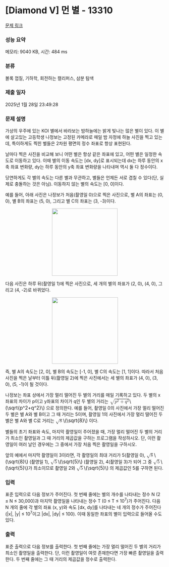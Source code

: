 # [Diamond V] 먼 별 - 13310 

[문제 링크](https://www.acmicpc.net/problem/13310) 

### 성능 요약

메모리: 9040 KB, 시간: 484 ms

### 분류

볼록 껍질, 기하학, 회전하는 캘리퍼스, 삼분 탐색

### 제출 일자

2025년 1월 28일 23:49:28

### 문제 설명

<p>가상의 우주에 있는 KOI 별에서 바라보는 밤하늘에는 밝게 빛나는 많은 별이 있다. 이 별에 살고있는 고등학생 나정보는 고정된 카메라로 매일 밤 자정에 하늘 사진을 찍고 있는데, 특이하게도 찍힌 별들은 2차원 평면의 정수 좌표로 항상 표현된다.</p>

<p>날마다 찍은 사진을 비교해 보니 어떤 별은 항상 같은 좌표에 있고, 어떤 별은 일정한 속도로 이동하고 있다. 이때 별의 이동 속도는 [dx, dy]로 표시되는데 dx는 하루 동안의 x축 좌표 변화량, dy는 하루 동안의 y축 좌표 변화량을 나타내며 역시 둘 다 정수이다.</p>

<p>당연하게도 각 별의 속도는 다른 별과 무관하고, 별들은 언제든 서로 겹칠 수 있다(단, 실제로 충돌하는 것은 아님). 이동하지 않는 별의 속도는 [0, 0]이다. </p>

<p>예를 들어, 아래 사진은 나정보가 처음(촬영일 0)으로 찍은 사진으로, 별 A의 좌표는 (0, 0), 별 B의 좌표는 (5, 0), 그리고 별 C의 좌표는 (3, -3)이다.</p>

<p style="text-align: center;"><img alt="" src="https://onlinejudgeimages.s3-ap-northeast-1.amazonaws.com/problem/13309/1.png" style="height:213px; width:208px"></p>

<p>다음 사진은 하루 뒤(촬영일 1)에 찍은 사진으로, 세 개의 별의 좌표가 (2, 0), (4, 0), 그리고 (4, -2)로 바뀌었다.</p>

<p style="text-align: center;"><img alt="" src="https://onlinejudgeimages.s3-ap-northeast-1.amazonaws.com/problem/13309/2.png" style="height:210px; width:209px"></p>

<p>즉, 별 A의 속도는 [2, 0], 별 B의 속도는 [-1, 0], 별 C의 속도는 [1, 1]이다. 따라서 처음 사진을 찍은 날부터 이틀 뒤(촬영일 2)에 찍은 사진에서는 세 별의 좌표가 (4, 0), (3, 0), (5, -1)이 될 것이다.</p>

<p>나정보는 좌표 상에서 가장 멀리 떨어진 두 별의 거리를 매일 기록하고 있다. 두 별의 x좌표의 차이가 p이고 y좌표의 차이가 q인 두 별의 거리는 <mjx-container class="MathJax" jax="CHTML" style="font-size: 109%; position: relative;"><mjx-math class="MJX-TEX" aria-hidden="true"><mjx-msqrt><mjx-sqrt><mjx-surd><mjx-mo class="mjx-sop"><mjx-c class="mjx-c221A TEX-S1"></mjx-c></mjx-mo></mjx-surd><mjx-box style="padding-top: 0.131em;"><mjx-msup><mjx-mi class="mjx-i"><mjx-c class="mjx-c1D45D TEX-I"></mjx-c></mjx-mi><mjx-script style="vertical-align: 0.289em;"><mjx-mn class="mjx-n" size="s"><mjx-c class="mjx-c32"></mjx-c></mjx-mn></mjx-script></mjx-msup><mjx-mo class="mjx-n" space="3"><mjx-c class="mjx-c2B"></mjx-c></mjx-mo><mjx-msup space="3"><mjx-mi class="mjx-i"><mjx-c class="mjx-c1D45E TEX-I"></mjx-c></mjx-mi><mjx-script style="vertical-align: 0.289em; margin-left: 0.051em;"><mjx-mn class="mjx-n" size="s"><mjx-c class="mjx-c32"></mjx-c></mjx-mn></mjx-script></mjx-msup></mjx-box></mjx-sqrt></mjx-msqrt></mjx-math><mjx-assistive-mml unselectable="on" display="inline"><math xmlns="http://www.w3.org/1998/Math/MathML"><msqrt><msup><mi>p</mi><mn>2</mn></msup><mo>+</mo><msup><mi>q</mi><mn>2</mn></msup></msqrt></math></mjx-assistive-mml><span aria-hidden="true" class="no-mathjax mjx-copytext">\(\sqrt{p^2+q^2}\)</span></mjx-container> 으로 정의한다. 예를 들어, 촬영일 0의 사진에서 가장 멀리 떨어진 두 별은 별 A와 별 B이고 그 때 거리는 5이며, 촬영일 1의 사진에서 가장 멀리 떨어진 두 별은 별 A와 별 C로 거리는 <mjx-container class="MathJax" jax="CHTML" style="font-size: 109%; position: relative;"><mjx-math class="MJX-TEX" aria-hidden="true"><mjx-msqrt><mjx-sqrt><mjx-surd><mjx-mo class="mjx-n"><mjx-c class="mjx-c221A"></mjx-c></mjx-mo></mjx-surd><mjx-box style="padding-top: 0.163em;"><mjx-mn class="mjx-n"><mjx-c class="mjx-c38"></mjx-c></mjx-mn></mjx-box></mjx-sqrt></mjx-msqrt></mjx-math><mjx-assistive-mml unselectable="on" display="inline"><math xmlns="http://www.w3.org/1998/Math/MathML"><msqrt><mn>8</mn></msqrt></math></mjx-assistive-mml><span aria-hidden="true" class="no-mathjax mjx-copytext">\(\sqrt{8}\)</span></mjx-container> 이다.</p>

<p>별들의 초기 좌표와 속도, 마지막 촬영일이 주어졌을 때, 가장 멀리 떨어진 두 별의 거리가 최소인 촬영일과 그 때 거리의 제곱값을 구하는 프로그램을 작성하시오. 단, 이런 촬영일이 여러 날인 경우에는 그 중에서 가장 처음 찍은 촬영일을 구하시오.</p>

<p>앞의 예에서 마지막 촬영일이 3이라면, 각 촬영일의 최대 거리가 5(촬영일 0), <mjx-container class="MathJax" jax="CHTML" style="font-size: 109%; position: relative;"><mjx-math class="MJX-TEX" aria-hidden="true"><mjx-msqrt><mjx-sqrt><mjx-surd><mjx-mo class="mjx-n"><mjx-c class="mjx-c221A"></mjx-c></mjx-mo></mjx-surd><mjx-box style="padding-top: 0.163em;"><mjx-mn class="mjx-n"><mjx-c class="mjx-c38"></mjx-c></mjx-mn></mjx-box></mjx-sqrt></mjx-msqrt></mjx-math><mjx-assistive-mml unselectable="on" display="inline"><math xmlns="http://www.w3.org/1998/Math/MathML"><msqrt><mn>8</mn></msqrt></math></mjx-assistive-mml><span aria-hidden="true" class="no-mathjax mjx-copytext">\(\sqrt{8}\)</span></mjx-container> (촬영일 1), <mjx-container class="MathJax" jax="CHTML" style="font-size: 109%; position: relative;"><mjx-math class="MJX-TEX" aria-hidden="true"><mjx-msqrt><mjx-sqrt><mjx-surd><mjx-mo class="mjx-n"><mjx-c class="mjx-c221A"></mjx-c></mjx-mo></mjx-surd><mjx-box style="padding-top: 0.163em;"><mjx-mn class="mjx-n"><mjx-c class="mjx-c35"></mjx-c></mjx-mn></mjx-box></mjx-sqrt></mjx-msqrt></mjx-math><mjx-assistive-mml unselectable="on" display="inline"><math xmlns="http://www.w3.org/1998/Math/MathML"><msqrt><mn>5</mn></msqrt></math></mjx-assistive-mml><span aria-hidden="true" class="no-mathjax mjx-copytext">\(\sqrt{5}\)</span></mjx-container> (촬영일 2), 4(촬영일 3)가 되어 그 중 <mjx-container class="MathJax" jax="CHTML" style="font-size: 109%; position: relative;"><mjx-math class="MJX-TEX" aria-hidden="true"><mjx-msqrt><mjx-sqrt><mjx-surd><mjx-mo class="mjx-n"><mjx-c class="mjx-c221A"></mjx-c></mjx-mo></mjx-surd><mjx-box style="padding-top: 0.163em;"><mjx-mn class="mjx-n"><mjx-c class="mjx-c35"></mjx-c></mjx-mn></mjx-box></mjx-sqrt></mjx-msqrt></mjx-math><mjx-assistive-mml unselectable="on" display="inline"><math xmlns="http://www.w3.org/1998/Math/MathML"><msqrt><mn>5</mn></msqrt></math></mjx-assistive-mml><span aria-hidden="true" class="no-mathjax mjx-copytext">\(\sqrt{5}\)</span></mjx-container>가 최소이므로 촬영일 2와 <mjx-container class="MathJax" jax="CHTML" style="font-size: 109%; position: relative;"><mjx-math class="MJX-TEX" aria-hidden="true"><mjx-msqrt><mjx-sqrt><mjx-surd><mjx-mo class="mjx-n"><mjx-c class="mjx-c221A"></mjx-c></mjx-mo></mjx-surd><mjx-box style="padding-top: 0.163em;"><mjx-mn class="mjx-n"><mjx-c class="mjx-c35"></mjx-c></mjx-mn></mjx-box></mjx-sqrt></mjx-msqrt></mjx-math><mjx-assistive-mml unselectable="on" display="inline"><math xmlns="http://www.w3.org/1998/Math/MathML"><msqrt><mn>5</mn></msqrt></math></mjx-assistive-mml><span aria-hidden="true" class="no-mathjax mjx-copytext">\(\sqrt{5}\)</span></mjx-container> 의 제곱값인 5를 구하면 된다.</p>

### 입력 

 <p>표준 입력으로 다음 정보가 주어진다. 첫 번째 줄에는 별의 개수를 나타내는 정수 N (2 ≤ N ≤ 30,000)과 마지막 촬영일을 나타내는 정수 T (0 ≤ T ≤ 10<sup>7</sup>)가 주어진다. 다음 N 개의 줄에 각 별의 좌표 (x, y)와 속도 [dx, dy]를 나타내는 네 개의 정수가 주어진다 (|x|, |y| ≤ 10<sup>7</sup>이고 |dx|, |dy| ≤ 100). 이때 동일한 좌표의 별이 입력으로 들어올 수도 있다.</p>

### 출력 

 <p>표준 출력으로 다음 정보를 출력한다. 첫 번째 줄에는 가장 멀리 떨어진 두 별의 거리가 최소인 촬영일을 출력한다. 단, 이런 촬영일이 여럿 존재한다면 가장 빠른 촬영일을 출력한다. 두 번째 줄에는 그 때 거리의 제곱값을 정수로 출력한다.</p>

